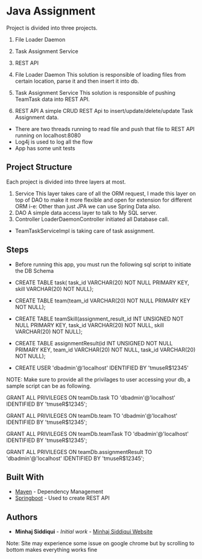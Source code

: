 # Java Assignment

Project is divided into three projects.

1. File Loader Daemon
2. Task Assignment Service
3. REST API

1. File Loader Daemon
    This solution is responsible of loading files from certain location, parse it and then 
    insert it into db.

2. Task Assignment Service
    This solution is responsible of pushing TeamTask data into REST API.

3. REST API
    A simple CRUD REST Api to insert/update/delete/update Task Assignment data.


* There are two threads running to read file and push that file to REST API running on localhost:8080
* Log4j is used to log all the flow
* App has some unit tests


## Project Structure

Each project is divided into three layers at most.

1. Service
    This layer takes care of all the ORM request, I made this layer on top of DAO to make it more flexible and open for 
    extension for different ORM i-e: Other than just JPA we can use Spring Data also.
2. DAO
    A simple data access layer to talk to My SQL server.
3. Controller
    LoaderDaemonController initiated all Database call.

* TeamTaskServiceImpl is taking care of task assignment. 

## Steps

* Before running this app, you must run the following sql script to initiate the DB Schema

* CREATE TABLE task( task_id VARCHAR(20) NOT NULL PRIMARY KEY, skill VARCHAR(20) NOT NULL); 

* CREATE TABLE team(team_id VARCHAR(20) NOT NULL PRIMARY KEY NOT NULL);

* CREATE TABLE teamSkill(assignment_result_id INT UNSIGNED NOT NULL PRIMARY KEY, task_id VARCHAR(20) NOT NULL, skill     VARCHAR(20) NOT NULL);

* CREATE TABLE assignmentResult(id INT UNSIGNED NOT NULL PRIMARY KEY, team_id VARCHAR(20) NOT NULL, task_id VARCHAR(20) NOT NULL);

* CREATE USER 'dbadmin'@'localhost' IDENTIFIED BY 'tmuseR$12345'

NOTE: Make sure to provide all the privilages to user accessing your db, a sample script can be as following.

GRANT ALL PRIVILEGES ON teamDb.task TO 'dbadmin'@'localhost' IDENTIFIED BY 'tmuseR$12345';

GRANT ALL PRIVILEGES ON teamDb.team TO 'dbadmin'@'localhost' IDENTIFIED BY 'tmuseR$12345';

GRANT ALL PRIVILEGES ON teamDb.teamTask TO 'dbadmin'@'localhost' IDENTIFIED BY 'tmuseR$12345';

GRANT ALL PRIVILEGES ON teamDb.assignmentResult TO 'dbadmin'@'localhost' IDENTIFIED BY 'tmuseR$12345';


## Built With

* [Maven](https://maven.apache.org/) - Dependency Management
* [Springboot](https://spring.io/projects/spring-boot) - Used to create REST API

## Authors

* **Minhaj Siddiqui** - *Initial work* - [Minhaj Siddiqui Website](http://www.minhajsiddiqui.com) 

Note: Site may experience some issue on google chrome but by scrolling to bottom makes everything works fine